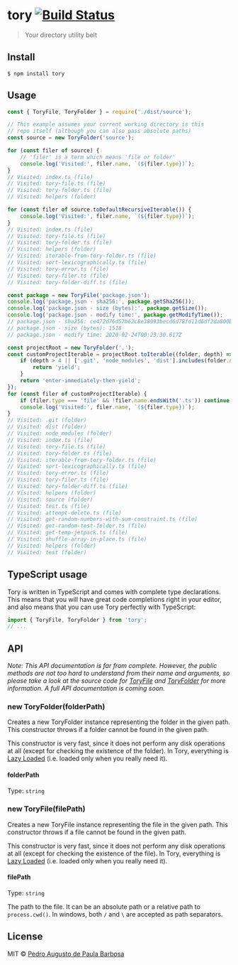 # tory [![Build Status](https://travis-ci.com/papb/tory.svg?branch=master)](https://travis-ci.com/papb/tory)

> Your directory utility belt


## Install

```
$ npm install tory
```


## Usage

```js
const { ToryFile, ToryFolder } = require('./dist/source');

// This example assumes your current working directory is this
// repo itself (although you can also pass absolute paths)
const source = new ToryFolder('source');

for (const filer of source) {
    // 'filer' is a term which means 'file or folder'
    console.log('Visited:', filer.name, `(${filer.type})`);
}
// Visited: index.ts (file)
// Visited: tory-file.ts (file)
// Visited: tory-folder.ts (file)
// Visited: helpers (folder)

for (const filer of source.toDefaultRecursiveIterable()) {
    console.log('Visited:', filer.name, `(${filer.type})`);
}
// Visited: index.ts (file)
// Visited: tory-file.ts (file)
// Visited: tory-folder.ts (file)
// Visited: helpers (folder)
// Visited: iterable-from-tory-folder.ts (file)
// Visited: sort-lexicographically.ts (file)
// Visited: tory-error.ts (file)
// Visited: tory-filer.ts (file)
// Visited: tory-folder-diff.ts (file)

const package = new ToryFile('package.json');
console.log('package.json - sha256:', package.getSha256());
console.log('package.json - size (bytes):', package.getSize());
console.log('package.json - modify time:', package.getModifyTime());
// package.json - sha256: ce472d76d57b62c8e38993becd6d78fd11d6df2da800be8214a759c524edfcb4
// package.json - size (bytes): 1518
// package.json - modify time: 2020-02-24T00:23:30.617Z

const projectRoot = new ToryFolder('.');
const customProjectIterable = projectRoot.toIterable((folder, depth) => {
    if (depth > 4 || ['.git', 'node_modules', 'dist'].includes(folder.name)) {
        return 'yield';
    }
    return 'enter-immediately-then-yield';
});
for (const filer of customProjectIterable) {
    if (filer.type === 'file' && !filer.name.endsWith('.ts')) continue;
    console.log('Visited:', filer.name, `(${filer.type})`);
}
// Visited: .git (folder)
// Visited: dist (folder)
// Visited: node_modules (folder)
// Visited: index.ts (file)
// Visited: tory-file.ts (file)
// Visited: tory-folder.ts (file)
// Visited: iterable-from-tory-folder.ts (file)
// Visited: sort-lexicographically.ts (file)
// Visited: tory-error.ts (file)
// Visited: tory-filer.ts (file)
// Visited: tory-folder-diff.ts (file)
// Visited: helpers (folder)
// Visited: source (folder)
// Visited: test.ts (file)
// Visited: attempt-delete.ts (file)
// Visited: get-random-numbers-with-sum-constraint.ts (file)
// Visited: get-random-test-folder.ts (file)
// Visited: get-temp-jetpack.ts (file)
// Visited: shuffle-array-in-place.ts (file)
// Visited: helpers (folder)
// Visited: test (folder)
```

## TypeScript usage

Tory is written in TypeScript and comes with complete type declarations. This means that you will have great code completions right in your editor, and also means that you can use Tory perfectly with TypeScript:

```ts
import { ToryFile, ToryFolder } from 'tory';
// ...
```

## API

*Note: This API documentation is far from complete. However, the public methods are not too hard to understand from their name and arguments, so please take a look at the source code for [ToryFile](https://github.com/papb/tory/blob/master/source/tory-file.ts) and [ToryFolder](https://github.com/papb/tory/blob/master/source/tory-folder.ts) for more information. A full API documentation is coming soon.*

### new ToryFolder(folderPath)

Creates a new ToryFolder instance representing the folder in the given path. This constructor throws if a folder cannot be found in the given path.

This constructor is very fast, since it does not perform any disk operations at all (except for checking the existence of the folder). In Tory, everything is [Lazy Loaded](https://en.wikipedia.org/wiki/Lazy_loading) (i.e. loaded only when you really need it).

#### folderPath

Type: `string`

### new ToryFile(filePath)

Creates a new ToryFile instance representing the file in the given path. This constructor throws if a file cannot be found in the given path.

This constructor is very fast, since it does not perform any disk operations at all (except for checking the existence of the file). In Tory, everything is [Lazy Loaded](https://en.wikipedia.org/wiki/Lazy_loading) (i.e. loaded only when you really need it).

#### filePath

Type: `string`

The path to the file. It can be an absolute path or a relative path to `process.cwd()`. In windows, both `/` and `\` are accepted as path separators.

## License

MIT © [Pedro Augusto de Paula Barbosa](https://github.com/papb)
